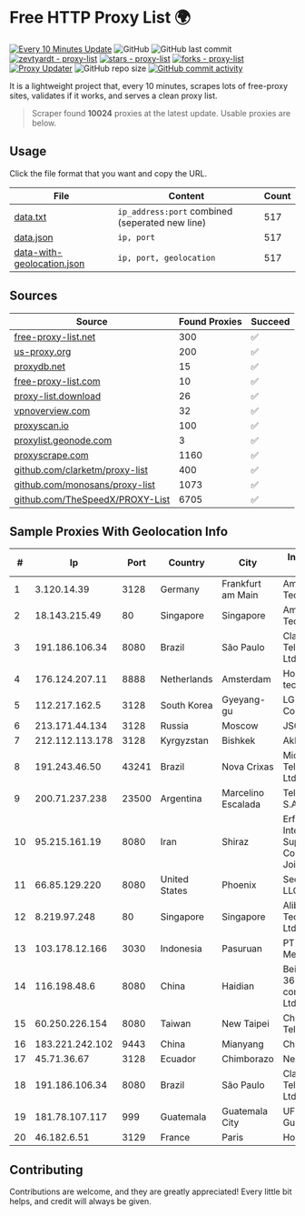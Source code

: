 
# Free HTTP Proxy List 🌍

[![Every 10 Minutes Update](https://github.com/mertguvencli/http-proxy-list/actions/workflows/main.yml/badge.svg?branch=main)](https://github.com/mertguvencli/http-proxy-list/actions/workflows/main.yml)
![GitHub](https://img.shields.io/github/license/mertguvencli/http-proxy-list)
![GitHub last commit](https://img.shields.io/github/last-commit/mertguvencli/http-proxy-list)
[![zevtyardt - proxy-list](https://img.shields.io/static/v1?label=zevtyardt&message=proxy-list&color=blue&logo=github)](https://github.com/zevtyardt/proxy-list "Go to GitHub repo")
[![stars - proxy-list](https://img.shields.io/github/stars/zevtyardt/proxy-list?style=social)](https://github.com/zevtyardt/proxy-list)
[![forks - proxy-list](https://img.shields.io/github/forks/zevtyardt/proxy-list?style=social)](https://github.com/zevtyardt/proxy-list)
[![Proxy Updater](https://github.com/zevtyardt/proxy-list/workflows/Proxy%20Updater/badge.svg)](https://github.com/zevtyardt/proxy-list/actions?query=workflow:"Proxy+Updater")
![GitHub repo size](https://img.shields.io/github/repo-size/zevtyardt/proxy-list)
[![GitHub commit activity](https://img.shields.io/github/commit-activity/m/zevtyardt/proxy-list?logo=commits)](https://github.com/zevtyardt/proxy-list/commits/main)

It is a lightweight project that, every 10 minutes, scrapes lots of free-proxy sites, validates if it works, and serves a clean proxy list.

> Scraper found **10024** proxies at the latest update. Usable proxies are below.

## Usage

Click the file format that you want and copy the URL.

|File|Content|Count|
|----|-------|-----|
|[data.txt](https://raw.githubusercontent.com/mertguvencli/http-proxy-list/main/proxy-list/data.txt)|`ip_address:port` combined (seperated new line)|517|
|[data.json](https://raw.githubusercontent.com/mertguvencli/http-proxy-list/main/proxy-list/data.json)|`ip, port`|517|
|[data-with-geolocation.json](https://raw.githubusercontent.com/mertguvencli/http-proxy-list/main/proxy-list/data-with-geolocation.json)|`ip, port, geolocation`|517|

## Sources

|Source|Found Proxies|Succeed|
|------|-------------|-------|
|[free-proxy-list.net](https://free-proxy-list.net)|300|✅|
|[us-proxy.org](https://www.us-proxy.org)|200|✅|
|[proxydb.net](http://proxydb.net)|15|✅|
|[free-proxy-list.com](https://free-proxy-list.com/?page=&port=&type%5B%5D=http&type%5B%5D=https&up_time=0&search=Search)|10|✅|
|[proxy-list.download](https://www.proxy-list.download/HTTP)|26|✅|
|[vpnoverview.com](https://vpnoverview.com/privacy/anonymous-browsing/free-proxy-servers)|32|✅|
|[proxyscan.io](https://www.proxyscan.io)|100|✅|
|[proxylist.geonode.com](https://proxylist.geonode.com/api/proxy-list?limit=300&page=1&sort_by=lastChecked&sort_type=desc&protocols=http,https)|3|✅|
|[proxyscrape.com](https://api.proxyscrape.com/v2/?request=displayproxies&protocol=http&timeout=10000&country=all&ssl=all&anonymity=all)|1160|✅|
|[github.com/clarketm/proxy-list](https://raw.githubusercontent.com/clarketm/proxy-list/master/proxy-list-raw.txt)|400|✅|
|[github.com/monosans/proxy-list](https://raw.githubusercontent.com/monosans/proxy-list/main/proxies/http.txt)|1073|✅|
|[github.com/TheSpeedX/PROXY-List](https://raw.githubusercontent.com/TheSpeedX/PROXY-List/master/http.txt)|6705|✅|


## Sample Proxies With Geolocation Info

|#|Ip|Port|Country|City|Internet Service Provider|
|-|--|----|-------|----|-------------------------|
|1|3.120.14.39|3128|Germany|Frankfurt am Main|Amazon Technologies Inc.|
|2|18.143.215.49|80|Singapore|Singapore|Amazon Technologies Inc.|
|3|191.186.106.34|8080|Brazil|São Paulo|Claro NXT Telecomunicacoes Ltda|
|4|176.124.207.11|8888|Netherlands|Amsterdam|Hosting technology LTD|
|5|112.217.162.5|3128|South Korea|Gyeyang-gu|LG DACOM Corporation|
|6|213.171.44.134|3128|Russia|Moscow|JSC Comcor|
|7|212.112.113.178|3128|Kyrgyzstan|Bishkek|AkNet|
|8|191.243.46.50|43241|Brazil|Nova Crixas|Microturbo Telecomunicacoes Ltda-me|
|9|200.71.237.238|23500|Argentina|Marcelino Escalada|Telecom Argentina S.A.|
|10|95.215.161.19|8080|Iran|Shiraz|Erfan Net Fars Internet and Support Services Company (Private Joint Stock)|
|11|66.85.129.220|8080|United States|Phoenix|Secured Servers LLC|
|12|8.219.97.248|80|Singapore|Singapore|Alibaba (US) Technology Co., Ltd.|
|13|103.178.12.166|3030|Indonesia|Pasuruan|PT Amerta Asa Media|
|14|116.198.48.6|8080|China|Haidian|Beijing Jingdong 360 Degree E-commerce Co., Ltd.|
|15|60.250.226.154|8080|Taiwan|New Taipei|Chunghwa Telecom Co., Ltd.|
|16|183.221.242.102|9443|China|Mianyang|China Mobile|
|17|45.71.36.67|3128|Ecuador|Chimborazo|Nedetel S.A.|
|18|191.186.106.34|8080|Brazil|São Paulo|Claro NXT Telecomunicacoes Ltda|
|19|181.78.107.117|999|Guatemala|Guatemala City|UFINET Guatemala S. A|
|20|46.182.6.51|3129|France|Paris|Hosteur SAS|



## Contributing

Contributions are welcome, and they are greatly appreciated! Every
little bit helps, and credit will always be given.

